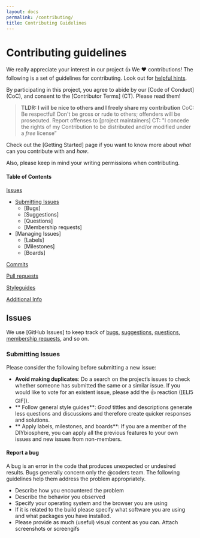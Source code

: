 ```yaml
---
layout: docs
permalink: /contributing/
title: Contributing Guidelines
---
```

# Contributing guidelines
We really appreciate your interest in our project :+1: We :heart: contributions! The following is a set of guidelines for contributing. Look out for [helpful hints].

By participating in this project, you agree to abide by our [Code of Conduct] (CoC), and consent to the [Contributor Terms] (CT). Please read them!

> **TLDR: I will be nice to others and I freely share my contribution**
> CoC: Be respectful! Don't be gross or rude to others; offenders will be prosecuted. Report offenses to [project maintainers]
> CT: "I concede the rights of my Contribution to be distributed and/or modified under a _free_ license”

Check out the [Getting Started] page if you want to know more about _what_ can you contribute with and _how_.

Also, please keep in mind your writing permissions when contributing.

#### Table of Contents
[Issues](#issues)
- [Submitting Issues](submitting-issues)
  - [Bugs]
  - [Suggestions]
  - [Questions]
  - [Membership requests]
- [Managing Issues]
	- [Labels]
	- [Milestones]
	- [Boards]

[Commits](#commits)

[Pull requests](#Pull-Requests)

[Styleguides](#Styleguides)

[Additional Info](#Additional-Info)

## Issues
We use [GitHub Issues] to keep track of [bugs](#report-a-bug), [suggestions](#make-a-suggestion), [questions](#ask-a-question),  [membership requests](#apply-for-membership), and so on.

### Submitting Issues
Please consider the following before submitting a new issue:
- **Avoid making duplicates**: Do a search on the project’s issues to check whether someone has submitted the same or a similar issue. If you would like to vote for an existent issue, please add the :+1: reaction ([ELI5 GIF]).
- ** Follow general style guides**: _Good_ tittles and descriptions generate less questions and discussions and therefore create quicker responses and solutions.
- ** Apply labels, milestones, and boards**:  If you are a member of the DIYbiosphere, you can apply all the previous features to your own issues and new issues from non-members.

#### Report a bug
A bug is an error in the code that produces unexpected or undesired results. Bugs generally concern only the @coders team. The following guidelines help them address the problem appropriately.
- Describe how you encountered the problem
- Describe the behavior you observed
- Specify your operating system and the browser you are using
- If it is related to the build please specify what software you are using and what packages you have installed.
- Please provide as much (useful) visual content as you can. Attach screenshots or screengifs



[helpful hints]: #
